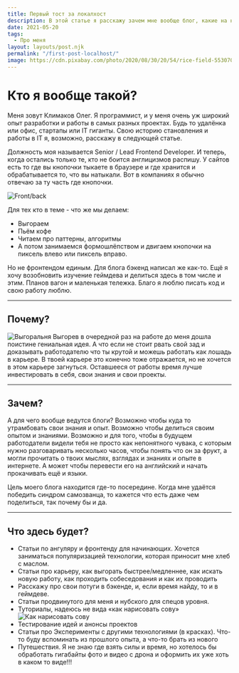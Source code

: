 ```yaml
---
title: Первый тост за локалхост
description: В этой статье я расскажу зачем мне вообще блог, какие на него планы и что я буду в нём писать
date: 2021-05-20
tags:
  - Про меня
layout: layouts/post.njk
permalink: "/first-post-localhost/"
image: https://cdn.pixabay.com/photo/2020/08/30/20/54/rice-field-5530707_1280.jpg
---
```


# Кто я вообще такой?

Меня зовут Климаков Олег. Я программист, и у меня очень уж широкий опыт разработки и работы в самых разных проектах. Будь то удалёнка или офис, стартапы или IT гиганты. Свою историю становления и работы в IT я, возможно, расскажу в следующей статье.

Должность моя называется Senior / Lead Frontend Developer. И теперь, когда остались только те, кто не боится англицизмов распишу. У сайтов есть то где вы кнопочки тыкаете в браузере и где хранится и обрабатывается то, что вы натыкали. Вот в компаниях я обычно отвечаю за ту часть где кнопочки.

![Front/back](https://lvivity.com/wp-content/uploads/2018/01/fvb-difference.png)

Для тех кто в теме - что же мы делаем:

* Выгораем
* Пьём кофе
* Читаем про паттерны, алгоритмы
* А потом занимаемся формошлёпством и двигаем кнопочки на пиксель влево или пиксель вправо.

Но не фронтендом единым. Для блога бэкенд написал же как-то. Ещё я хочу возобновить изучение геймдева и делиться здесь в том числе и этим. Планов вагон и маленькая тележка. Благо я люблю писать код и свою работу люблю.

- - -

## Почему?

![Выгоральня](https://birdinflight.imgix.net/wp-content/uploads/2016/05/this-is-fine_cover.jpg?fm=png&q=70&fit=crop&crop=faces&mark64=aHR0cHM6Ly9iaXJkaW5mbGlnaHQuaW1naXgubmV0L3dwLWNvbnRlbnQvdXBsb2Fkcy8yMDE5L3NuaXBwZXRfdHJpYWdsZS5wbmc&mark-align=bottom,left&mark-pad=0)
Выгорев в очередной раз на работе до меня дошла поистине гениальная идея. А что если не стоит рвать свой зад и доказывать работодателю что ты крутой и можешь работать как лошадь в карьере. В твоей карьере это конечно тоже отражается, но не хочется в этом карьере загнуться. Оставшееся от работы время лучше инвестировать в себя, свои знания и свои проекты.

- - -

## Зачем?

А для чего вообще ведутся блоги?
Возможно чтобы куда то утрамбовать свои знания и опыт.
Возможно чтобы делиться своим опытом и знаниями.
Возможно и для того, чтобы в будущем работодатели видели тебя не просто как непонятного чувака, с которым нужно разговаривать несколько часов, чтобы понять что он за фрукт, а могли прочитать о твоих мыслях, взглядах и знаниях и опыте в интернете.
А может чтобы перевести его на английский и начать прокачивать ещё и языки.

Цель моего блога находится где-то посередине. Когда мне удаётся победить синдром самозванца, то кажется что есть даже чем поделиться, так почему бы и да.

- - -

## Что здесь будет?

* Статьи по ангуляру и фронтенду для начинающих. Хочется заниматься популяризацией технологии, которая приносит мне хлеб с маслом.
* Статьи про карьеру, как выгорать быстрее/медленнее, как искать новую работу, как проходить собеседования и как их проводить
* Расскажу про свои потуги в бэкенде, и, если время найду, то и в геймдеве.
* Статьи продвинутого для меня и нубского для спецов уровня.
* Туториалы, надеюсь не вида «как нарисовать сову»
  ![Как нарисовать сову](https://site.ua/uploads/post_body_images/6766/5d712da4c4232.jpg)
* Тестирование идей и анонсы проектов
* Статьи про Эксперименты с другими технологиями (в красках). Что-то буду вспоминать из прошлого опыта, а что-то брать из нового
* Путешествия. Я не знаю где взять силы и время, но хотелось бы обработать гигабайты фото и видео с дрона и оформить их уже хоть в каком то виде!!!
